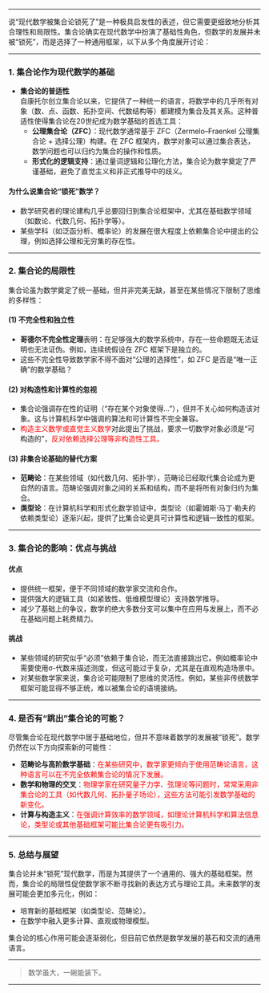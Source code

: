 
---

说“现代数学被集合论锁死了”是一种极具启发性的表述，但它需要更细致地分析其合理性和局限性。集合论确实在现代数学中扮演了基础性角色，但数学的发展并未被“锁死”，而是选择了一种通用框架，以下从多个角度展开讨论：

---

### 1. **集合论作为现代数学的基础**
- **集合论的普适性**  
  自康托尔创立集合论以来，它提供了一种统一的语言，将数学中的几乎所有对象（数、点、函数、拓扑空间、代数结构等）都建模为集合及其关系。这种普适性使得集合论在20世纪成为数学基础的首选工具：
  - **公理集合论（ZFC）**：现代数学通常基于 ZFC（Zermelo–Fraenkel 公理集合论 + 选择公理）构建。在 ZFC 框架内，数学对象可以通过集合表达，数学问题也可以归约为集合的操作和性质。
  - **形式化的逻辑支持**：通过量词逻辑和公理化方法，集合论为数学奠定了严谨基础，避免了直觉主义和非正式推导中的歧义。

#### 为什么说集合论“锁死”数学？
- 数学研究者的理论建构几乎总要回归到集合论框架中，尤其在基础数学领域（如数论、代数几何、拓扑学等）。
- 某些学科（如泛函分析、概率论）的发展在很大程度上依赖集合论中提出的公理，例如选择公理和无穷集的存在性。

---

### 2. **集合论的局限性**
集合论虽为数学奠定了统一基础，但并非完美无缺，甚至在某些情况下限制了思维的多样性：

#### (1) **不完全性和独立性**
- **哥德尔不完全性定理**表明：在足够强大的数学系统中，存在一些命题既无法证明也无法证伪。例如，连续统假设在 ZFC 框架下是独立的。
- 这些不完全性导致数学家不得不面对“公理的选择性”，如 ZFC 是否是“唯一正确”的数学基础？

#### (2) **对构造性和计算性的忽视**
- 集合论强调存在性的证明（“存在某个对象使得…”），但并不关心如何构造该对象。这与计算机科学中强调的算法和可计算性不完全兼容。
- <span style="color:rgb(255, 0, 0)">构造主义数学或直觉主义数学</span>对此提出了挑战，要求一切数学对象必须是“可构造的”，<span style="color:rgb(255, 0, 0)">反对依赖选择公理等非构造性工具。</span>

#### (3) **非集合论基础的替代方案**
- **范畴论**：在某些领域（如代数几何、拓扑学），范畴论已经取代集合论成为更自然的语言。范畴论强调对象之间的关系和结构，而不是将所有对象归约为集合。
- **类型论**：在计算机科学和形式化数学验证中，类型论（如霍姆斯·马丁·勒夫的依赖类型论）逐渐兴起，提供了比集合论更具可计算性和逻辑一致性的框架。

---

### 3. **集合论的影响：优点与挑战**
#### **优点**
- 提供统一框架，便于不同领域的数学家交流和合作。
- 提供强大的逻辑工具（如紧致性、低维模型理论）支持数学推导。
- 减少了基础上的争议，数学的绝大多数分支可以集中在应用与发展上，而不必在基础问题上耗费精力。

#### **挑战**
- 某些领域的研究似乎“必须”依赖于集合论，而无法直接跳出它。例如概率论中需要使用σ-代数来描述测度，但这可能过于复杂，尤其是在直观构造场景中。
- 对某些数学家来说，集合论可能限制了思维的灵活性。例如，某些非传统数学框架可能显得不够正统，难以被集合论的语境接纳。

---

### 4. **是否有“跳出”集合论的可能？**
尽管集合论在现代数学中居于基础地位，但并不意味着数学的发展被“锁死”。数学仍然在以下方向探索新的可能性：
- **范畴论与高阶数学基础**：<span style="color:rgb(255, 0, 0)">在某些研究中，数学家更倾向于使用范畴论语言，这种语言可以在不完全依赖集合论的情况下发展。</span>
- **数学和物理的交叉**：<span style="color:rgb(255, 0, 0)">物理学家在研究量子力学、弦理论等问题时，常常采用非集合论的工具（如代数几何、拓扑量子场论），这些方法可能引发数学基础的新变化。</span>
- **计算与构造主义**：<span style="color:rgb(255, 0, 0)">在强调计算效率的数学领域，如理论计算机科学和算法信息论，类型论或其他基础框架可能比集合论更有吸引力。</span>

---

### 5. **总结与展望**
集合论并未“锁死”现代数学，而是为其提供了一个通用的、强大的基础框架。然而，集合论的局限性促使数学家不断寻找新的表达方式与理论工具。未来数学的发展可能会更加多元化，例如：
- 培育新的基础框架（如类型论、范畴论）。
- 在数学中融入更多计算、直观或物理模型。

集合论的核心作用可能会逐渐弱化，但目前它依然是数学发展的基石和交流的通用语言。

---

> 数学虽大，一碗能装下。

---

